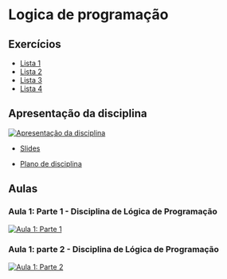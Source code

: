 # Logica de programação

## Exercícios

* [Lista 1](lista01.md)
* [Lista 2](lista02.md)
* [Lista 3](lista03.md)
* [Lista 4](lista04.md)

## Apresentação da disciplina

[![Apresentação da disciplina](https://img.youtube.com/vi/XhxUGjD3I8M/0.jpg)](https://www.youtube.com/watch?v=XhxUGjD3I8M)

* [Slides](pdfs/Apresentac%CC%A7a%CC%83o%20da%20Disciplina.pdf)

* [Plano de disciplina](pdfs/Plano%20de%20Disciplina%20Lo%CC%81gica%20de%20Programac%CC%A7a%CC%83o%20-Especializac%CC%A7a%CC%83o.pdf)

## Aulas

### Aula 1: Parte 1 - Disciplina de Lógica de Programação

[![Aula 1: Parte 1](https://img.youtube.com/vi/Iu31Ke7PMzs/0.jpg)](https://www.youtube.com/watch?v=Iu31Ke7PMzs)

### Aula 1: parte 2 - Disciplina de Lógica de Programação

[![Aula 1: Parte 2](https://img.youtube.com/vi/izEN_J3oXhs/0.jpg)](https://www.youtube.com/watch?v=izEN_J3oXhs)


